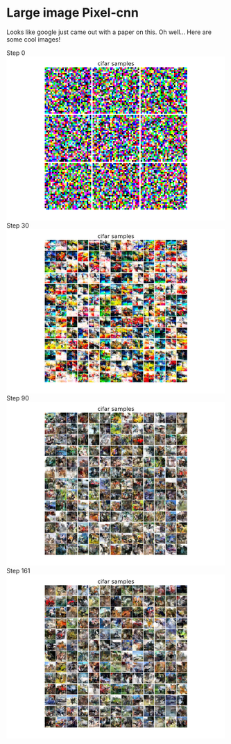 
# Large image Pixel-cnn

Looks like google just came out with a paper on this. Oh well... Here are some cool images!

Step 0
![](pxpp/save/cifar_sample0.png)
Step 30
![](pxpp/save/cifar_sample30.png)
Step 90
![](pxpp/save/cifar_sample90.png)
Step 161
![](pxpp/save/cifar_sample161.png)



